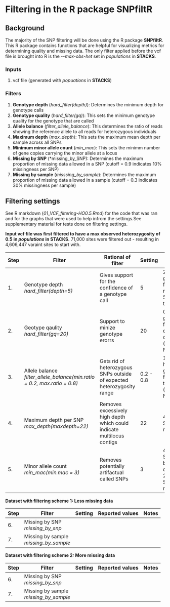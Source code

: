 # Filtering in the R package SNPfiltR

## Background

The majority of the SNP filtering will be done using the R package **SNPfiltR**. This R package contains functions that are helpful for visualizing metrics for determining quality and missing data. The only filter applied before the vcf file is brought into R is the *--max-obs-het* set in *populations* in **STACKS**. 

### Inputs
1. vcf file (generated with *popuations* in **STACKS**)

### Filters
1. **Genotype depth** (*hard_filter(depth)*): Determines the minimum depth for genotype calls
2. **Genotype quality** (*hard_filter(gq)*): This sets the minimum genotype quality for the genotype that are called
3. **Allele balance** (*filter_allele_balance*): This determines the ratio of reads showing the reference allele to all reads for heterozygous individuals
4. **Maximum depth** (*max_depth*): This sets the maximum mean depth per sample across all SNPs
5. **Minimum minor allele count** (*min_mac*): This sets the minimm number of gene copies carrying the minor allele at a locus
6. **Missing by SNP** (*missing_by_SNP): Determines the maximum proportion of missing data allowed in a SNP (cutoff = 0.9 indicates 10% missingness per SNP)
7. **Missing by sample** (*misssing_by_sample*): Determines the maximum proportion of missing data allowed in a sample (cutoff = 0.3 indicates 30% missingness per sample)

## Filtering settings

See R markdown (*01_VCF_filtering-HO0.5.Rmd*) for the code that was ran and for the graphs that were used to help infrom the settings.See supplementary material for tests done on filtering settings.   

**Input vcf file was first filtered to have a max observed heterozygosity of 0.5 in *populations* in STACKS.** 71,000 sites were filtered out - resulting in 4,606,447 varaint sites to start with.  
  
| Step | Filter | Rational of filter | Setting | Reported values |
| --- | --- | --- | --- | --- |
| 1. | Genotype depth <br> *hard_filter(depth=5)* | Gives support for the confidence of a genotype call | 5 | 28.98% of genotypes fall below a read depth of 5 (converted to NA) |
| 2. | Geotype qaulity <br> *hard_filter(gq=20)* | Support to minize genotype erorrs | 20 | 0.8% of genotypes fall below a quality score of 20 (converted to NA) |
| 3. | Allele balance <br> *filter_allele_balance(min.ratio = 0.2, max.ratio = 0.8)* | Gets rid of heterozygous SNPs outside of expected heterozygosity range | 0.2 - 0.8 | 10.79% of heterozygous genotypes fall outside of this range (converted to NA) |
| 4. | Maximum depth per SNP <br> *max_depth(maxdepth=22)* | Removes excessively high depth which could indicate multilocus contigs | 22 | 4,411,750 SNPs retained |
| 5. | Minor allele count <br> *min_mac(min.mac = 3)* | Removes potentially artifactual called SNPs | 3 | 49.59% of SNPs fell below a mac of 3 - 2,224,037 SNPs retained |

**Dataset with filtering scheme 1: Less missing data**  

| Step | Filter | Setting | Reported values | Notes | 
| --- | --- | --- | --- | --- |
| 6. | Missing by SNP <br> *missing_by_snp* | | | |
| 7. | Missing by sample <br> *missing_by_sample* | | |


**Dataset with filtering scheme 2: More missing data**  

| Step | Filter | Setting | Reported values | Notes | 
| --- | --- | --- | --- | --- |
| 6. | Missing by SNP <br> *missing_by_snp* | | | |
| 7. | Missing by sample <br> *missing_by_sample* | | |
